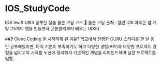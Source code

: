 # IOS_StudyCode

IOS Swift UIKIt 공부한 실습 클론 코딩 코드
📌 클론 코딩 출처 : 앨런 iOS 아이폰 앱 개발 (15개의 앱을 만들면서 근본원리부터 배우는 UIKit)

##❓ Clone Coding 을 시작하게 된 이유?
학교에서 진행한 GURU 스터디를 한 달 동안 공부해왔지만, 아직 기본이 부족하기도 하고 다양한 경험(API)과 다양한 프로젝트 경험을 넓히고자 시작함
노션에 정리해서 기본적인 개념을 리마인드하며 실전 프로젝트를 임함.

